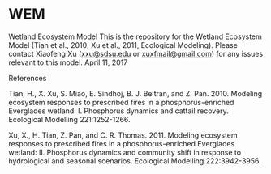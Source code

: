 # WEM
Wetland Ecosystem Model
This is the repository for the Wetland Ecosystem Model (Tian et al., 2010; Xu et al., 2011, Ecological Modeling). Please contact Xiaofeng Xu (xxu@sdsu.edu or xuxfmail@gmail.com) for any issues relevant to this model.
April 11, 2017

References

Tian, H., X. Xu, S. Miao, E. Sindhoj, B. J. Beltran, and Z. Pan. 2010. Modeling ecosystem responses to prescribed fires in a phosphorus-enriched Everglades wetland: I. Phosphorus dynamics and cattail recovery. Ecological Modelling 221:1252-1266.

Xu, X., H. Tian, Z. Pan, and C. R. Thomas. 2011. Modeling ecosystem responses to prescribed fires in a phosphorus-enriched Everglades wetland: II. Phosphorus dynamics and community shift in response to hydrological and seasonal scenarios. Ecological Modelling 222:3942-3956.
